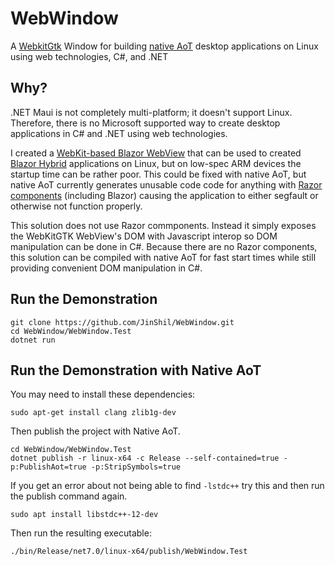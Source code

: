 # WebWindow
A [WebkitGtk](https://webkitgtk.org/) Window for building [native AoT](https://learn.microsoft.com/en-us/dotnet/core/deploying/native-aot/) desktop applications on Linux using web technologies, C#, and .NET

## Why?
.NET Maui is not completely multi-platform; it doesn't support Linux.  Therefore, there is no Microsoft supported way to create desktop applications in C# and .NET using web technologies.

I created a [WebKit-based Blazor WebView](https://github.com/JinShil/BlazorWebView) that can be used to created [Blazor Hybrid](https://learn.microsoft.com/en-us/aspnet/core/blazor/hybrid/) applications on Linux, but on low-spec ARM devices the startup time can be rather poor.  This could be fixed with native AoT, but native AoT currently generates unusable code code for anything with [Razor components](https://learn.microsoft.com/en-us/aspnet/core/blazor/components/) (including Blazor) causing the application to either segfault or otherwise not function properly.

This solution does not use Razor commponents.  Instead it simply exposes the WebKitGTK WebView's DOM with Javascript interop so DOM manipulation can be done in C#.  Because there are no Razor components, this solution can be compiled with native AoT for fast start times while still providing convenient DOM manipulation in C#.

## Run the Demonstration
```
git clone https://github.com/JinShil/WebWindow.git
cd WebWindow/WebWindow.Test
dotnet run
```

## Run the Demonstration with Native AoT
You may need to install these dependencies:
```
sudo apt-get install clang zlib1g-dev
```
Then publish the project with Native AoT.
```
cd WebWindow/WebWindow.Test
dotnet publish -r linux-x64 -c Release --self-contained=true -p:PublishAot=true -p:StripSymbols=true
```

If you get an error about not being able to find `-lstdc++` try this and then run the publish command again.
```
sudo apt install libstdc++-12-dev
```

Then run the resulting executable:
```
./bin/Release/net7.0/linux-x64/publish/WebWindow.Test
```